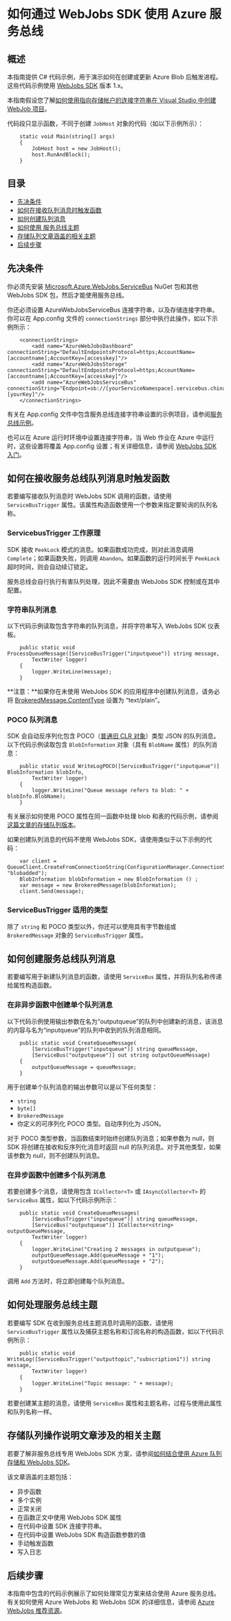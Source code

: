<properties 
	pageTitle="如何通过 WebJobs SDK 使用 Azure 服务总线" 
	description="了解如何通过 WebJobs SDK 使用 Azure 服务总线队列和主题。" 
	services="app-service\web, service-bus" 
	documentationCenter=".net" 
	authors="tdykstra" 
	manager="wpickett" 
	editor="jimbe"/>

<tags 
	ms.service="app-service-web" 
	ms.date="08/10/2015" 
	wacn.date="10/03/2015"/>

# 如何通过 WebJobs SDK 使用 Azure 服务总线

## 概述

本指南提供 C# 代码示例，用于演示如何在创建或更新 Azure Blob 后触发进程。这些代码示例使用 [WebJobs SDK](/documentation/articles/websites-dotnet-webjobs-sdk) 版本 1.x。

本指南假设您了解[如何使用指向存储帐户的连接字符串在 Visual Studio 中创建 WebJob 项目](/documentation/articles/websites-dotnet-webjobs-sdk-get-started)。

代码段只显示函数，不同于创建 `JobHost` 对象的代码（如以下示例所示）：

		static void Main(string[] args)
		{
		    JobHost host = new JobHost();
		    host.RunAndBlock();
		}
		
## 目录

-   [先决条件](#prerequisites)
-   [如何在接收队列消息时触发函数](#trigger)
-   [如何创建队列消息](#create)
-   [如何使用 服务总线主题](#topics)
-   [存储队列文章涵盖的相关主题](#queues)
-   [后续步骤](#nextsteps)

## <a id="prerequisites"></a>先决条件

你必须先安装 [Microsoft.Azure.WebJobs.ServiceBus](https://www.nuget.org/packages/Microsoft.Azure.WebJobs.ServiceBus/) NuGet 包和其他 WebJobs SDK 包，然后才能使用服务总线。

你还必须设置 AzureWebJobsServiceBus 连接字符串，以及存储连接字符串。你可以在 App.config 文件的 `connectionStrings` 部分中执行此操作，如以下示例所示：

		<connectionStrings>
		    <add name="AzureWebJobsDashboard" connectionString="DefaultEndpointsProtocol=https;AccountName=[accountname];AccountKey=[accesskey]"/>
		    <add name="AzureWebJobsStorage" connectionString="DefaultEndpointsProtocol=https;AccountName=[accountname];AccountKey=[accesskey]"/>
		    <add name="AzureWebJobsServiceBus" connectionString="Endpoint=sb://[yourServiceNamespace].servicebus.chinacloudapi.cn/;SharedAccessKeyName=RootManageSharedAccessKey;SharedAccessKey=[yourKey]"/>
		</connectionStrings>

有关在 App.config 文件中包含服务总线连接字符串设置的示例项目，请参阅[服务总线示例](https://github.com/Azure/azure-webjobs-sdk-samples/tree/master/BasicSamples/ServiceBus)。

也可以在 Azure 运行时环境中设置连接字符串，当 Web 作业在 Azure 中运行时，这些设置将覆盖 App.config 设置；有关详细信息，请参阅 [WebJobs SDK 入门](/documentation/articles/websites-dotnet-webjobs-sdk-get-started#configure-the-web-app-to-use-your-azure-sql-database-and-storage-account)。

## <a id="trigger"></a>如何在接收服务总线队列消息时触发函数

若要编写接收队列消息时 WebJobs SDK 调用的函数，请使用 `ServiceBusTrigger` 属性。该属性构造函数使用一个参数来指定要轮询的队列名称。

### ServicebusTrigger 工作原理

SDK 接收 `PeekLock` 模式的消息。如果函数成功完成，则对此消息调用 `Complete`；如果函数失败，则调用 `Abandon`。如果函数的运行时间长于 `PeekLock` 超时时间，则会自动续订锁定。

服务总线会自行执行有害队列处理，因此不需要由 WebJobs SDK 控制或在其中配置。

### 字符串队列消息

以下代码示例读取包含字符串的队列消息，并将字符串写入 WebJobs SDK 仪表板。

		public static void ProcessQueueMessage([ServiceBusTrigger("inputqueue")] string message, 
		    TextWriter logger)
		{
		    logger.WriteLine(message);
		}

**注意：**如果你在未使用 WebJobs SDK 的应用程序中创建队列消息，请务必将 [BrokeredMessage.ContentType](http://msdn.microsoft.com/library/microsoft.servicebus.messaging.brokeredmessage.contenttype.aspx) 设置为 “text/plain”。

### POCO 队列消息

SDK 会自动反序列化包含 POCO（[普通旧 CLR 对象](http://en.wikipedia.org/wiki/Plain_Old_CLR_Object)）类型 JSON 的队列消息。以下代码示例读取包含 `BlobInformation` 对象（具有 `BlobName` 属性）的队列消息：

		public static void WriteLogPOCO([ServiceBusTrigger("inputqueue")] BlobInformation blobInfo,
		    TextWriter logger)
		{
		    logger.WriteLine("Queue message refers to blob: " + blobInfo.BlobName);
		}

有关展示如何使用 POCO 属性在同一函数中处理 blob 和表的代码示例，请参阅[这篇文章的存储队列版本](/documentation/articles/websites-dotnet-webjobs-sdk-storage-queues-how-to#pocoblobs)。

如果创建队列消息的代码不使用 WebJobs SDK，请使用类似于以下示例的代码：

		var client = QueueClient.CreateFromConnectionString(ConfigurationManager.ConnectionStrings["AzureWebJobsServiceBus"].ConnectionString, "blobadded");
		BlobInformation blobInformation = new BlobInformation () ;
		var message = new BrokeredMessage(blobInformation);
		client.Send(message);

### ServiceBusTrigger 适用的类型

除了 `string` 和 POCO 类型以外，你还可以使用具有字节数组或 `BrokeredMessage` 对象的 `ServiceBusTrigger` 属性。

## <a id="create"></a>如何创建服务总线队列消息

若要编写用于新建队列消息的函数，请使用 `ServiceBus` 属性，并将队列名称传递给属性构造函数。


### 在非异步函数中创建单个队列消息

以下代码示例使用输出参数在名为“outputqueue”的队列中创建新的消息，该消息的内容与名为“inputqueue”的队列中收到的队列消息相同。

		public static void CreateQueueMessage(
		    [ServiceBusTrigger("inputqueue")] string queueMessage,
		    [ServiceBus("outputqueue")] out string outputQueueMessage)
		{
		    outputQueueMessage = queueMessage;
		}

用于创建单个队列消息的输出参数可以是以下任何类型：

* `string`
* `byte[]`
* `BrokeredMessage`
* 你定义的可序列化 POCO 类型。自动序列化为 JSON。

对于 POCO 类型参数，当函数结束时始终创建队列消息；如果参数为 null，则 SDK 将创建在接收和反序列化消息时返回 null 的队列消息。对于其他类型，如果该参数为 null，则不创建队列消息。

### 在异步函数中创建多个队列消息

若要创建多个消息，请使用包含 `ICollector<T>` 或 `IAsyncCollector<T>` 的 `ServiceBus` 属性，如以下代码示例所示：

		public static void CreateQueueMessages(
		    [ServiceBusTrigger("inputqueue")] string queueMessage,
		    [ServiceBus("outputqueue")] ICollector<string> outputQueueMessage,
		    TextWriter logger)
		{
		    logger.WriteLine("Creating 2 messages in outputqueue");
		    outputQueueMessage.Add(queueMessage + "1");
		    outputQueueMessage.Add(queueMessage + "2");
		}

调用 `Add` 方法时，将立即创建每个队列消息。

## <a id="topics"></a>如何处理服务总线主题

若要编写 SDK 在收到服务总线主题消息时调用的函数，请使用 `ServiceBusTrigger` 属性以及捕获主题名称和订阅名称的构造函数，如以下代码示例所示：

		public static void WriteLog([ServiceBusTrigger("outputtopic","subscription1")] string message,
		    TextWriter logger)
		{
		    logger.WriteLine("Topic message: " + message);
		}

若要创建某主题的消息，请使用 `ServiceBus` 属性和主题名称，过程与使用此属性和队列名称一样。

## <a id="queues"></a>存储队列操作说明文章涉及的相关主题

若要了解非服务总线专用 WebJobs SDK 方案，请参阅[如何结合使用 Azure 队列存储和 WebJobs SDK](/documentation/articles/websites-dotnet-webjobs-sdk-storage-queues-how-to)。

该文章涵盖的主题包括：

* 异步函数
* 多个实例
* 正常关闭
* 在函数正文中使用 WebJobs SDK 属性
* 在代码中设置 SDK 连接字符串。
* 在代码中设置 WebJobs SDK 构造函数参数的值
* 手动触发函数
* 写入日志

## <a id="nextsteps"></a>后续步骤

本指南中包含的代码示例展示了如何处理常见方案来结合使用 Azure 服务总线。有关如何使用 Azure WebJobs 和 WebJobs SDK 的详细信息，请参阅 [Azure WebJobs 推荐资源](http://go.microsoft.com/fwlink/?linkid=390226)。
 

<!---HONumber=71-->